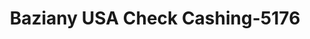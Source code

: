 ---
f_zip-code: 33334
f_state-code: FL
title: Baziany USA Check Cashing-5176
f_phone: 954-229-6005
f_city-only: Fort Lauderdale
f_address: 930 Ne 62Nd Street Fort Lauderdale
f_location-unique-id: '5176'
slug: baziany-usa-check-cashing-5176
updated-on: '2024-05-30T13:46:58.046Z'
created-on: '2024-05-30T13:36:59.803Z'
published-on: '2024-05-30T13:54:32.469Z'
f_city-state: cms/city/fort-lauderdale-fl.md
f_company: cms/company/baziany-usa-check-cashing.md
f_state: cms/state/florida.md
layout: '[payday-loan].html'
tags: payday-loan
---